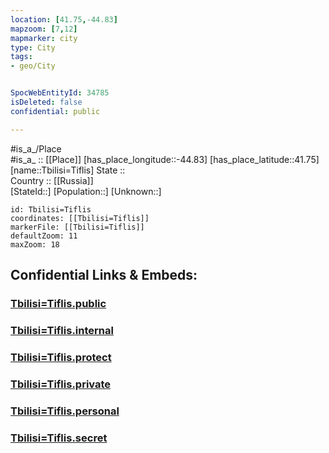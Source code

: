 ```yaml
---
location: [41.75,-44.83] 
mapzoom: [7,12] 
mapmarker: city 
type: City
tags:
- geo/City


SpocWebEntityId: 34785
isDeleted: false
confidential: public

---
```

#is_a_/Place  
#is_a_ :: [[Place]] 
[has_place_longitude::-44.83] 
[has_place_latitude::41.75] 
[name::Tbilisi=Tiflis] 
State ::  
Country :: [[Russia]]  
[StateId::] 
[Population::] 
[Unknown::] 


```leaflet
id: Tbilisi=Tiflis
coordinates: [[Tbilisi=Tiflis]] 
markerFile: [[Tbilisi=Tiflis]] 
defaultZoom: 11 
maxZoom: 18
```


## Confidential Links & Embeds: 

### [Tbilisi=Tiflis.public](/_public/\Earth\Continent\Europe\Europe~East\Georgia,Europe\Regions~Georgia\Tbilisi\CityTbilisi=Tiflis.public.md) 

### [Tbilisi=Tiflis.internal](/_internal/\Earth\Continent\Europe\Europe~East\Georgia,Europe\Regions~Georgia\Tbilisi\CityTbilisi=Tiflis.internal.md) 

### [Tbilisi=Tiflis.protect](/_protect/\Earth\Continent\Europe\Europe~East\Georgia,Europe\Regions~Georgia\Tbilisi\CityTbilisi=Tiflis.protect.md) 

### [Tbilisi=Tiflis.private](/_private/\Earth\Continent\Europe\Europe~East\Georgia,Europe\Regions~Georgia\Tbilisi\CityTbilisi=Tiflis.private.md) 

### [Tbilisi=Tiflis.personal](/_personal/\Earth\Continent\Europe\Europe~East\Georgia,Europe\Regions~Georgia\Tbilisi\CityTbilisi=Tiflis.personal.md) 

### [Tbilisi=Tiflis.secret](/_secret/\Earth\Continent\Europe\Europe~East\Georgia,Europe\Regions~Georgia\Tbilisi\CityTbilisi=Tiflis.secret.md)


